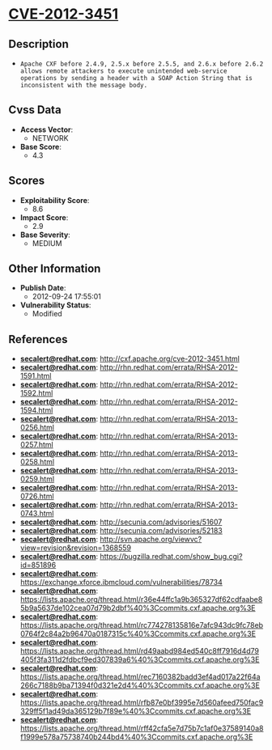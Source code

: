 
# [CVE-2012-3451](http://cxf.apache.org/cve-2012-3451.html)

## Description

- `Apache CXF before 2.4.9, 2.5.x before 2.5.5, and 2.6.x before 2.6.2 allows remote attackers to execute unintended web-service operations by sending a header with a SOAP Action String that is inconsistent with the message body.`

## Cvss Data

- **Access Vector**:
  - NETWORK
- **Base Score**:
  - 4.3

## Scores

- **Exploitability Score**:
  - 8.6
- **Impact Score**:
  - 2.9
- **Base Severity**:
  - MEDIUM

## Other Information

- **Publish Date**:
  - 2012-09-24 17:55:01
- **Vulnerability Status**:
  - Modified

## References

- **secalert@redhat.com**: http://cxf.apache.org/cve-2012-3451.html
- **secalert@redhat.com**: http://rhn.redhat.com/errata/RHSA-2012-1591.html
- **secalert@redhat.com**: http://rhn.redhat.com/errata/RHSA-2012-1592.html
- **secalert@redhat.com**: http://rhn.redhat.com/errata/RHSA-2012-1594.html
- **secalert@redhat.com**: http://rhn.redhat.com/errata/RHSA-2013-0256.html
- **secalert@redhat.com**: http://rhn.redhat.com/errata/RHSA-2013-0257.html
- **secalert@redhat.com**: http://rhn.redhat.com/errata/RHSA-2013-0258.html
- **secalert@redhat.com**: http://rhn.redhat.com/errata/RHSA-2013-0259.html
- **secalert@redhat.com**: http://rhn.redhat.com/errata/RHSA-2013-0726.html
- **secalert@redhat.com**: http://rhn.redhat.com/errata/RHSA-2013-0743.html
- **secalert@redhat.com**: http://secunia.com/advisories/51607
- **secalert@redhat.com**: http://secunia.com/advisories/52183
- **secalert@redhat.com**: http://svn.apache.org/viewvc?view=revision&revision=1368559
- **secalert@redhat.com**: https://bugzilla.redhat.com/show_bug.cgi?id=851896
- **secalert@redhat.com**: https://exchange.xforce.ibmcloud.com/vulnerabilities/78734
- **secalert@redhat.com**: https://lists.apache.org/thread.html/r36e44ffc1a9b365327df62cdfaabe85b9a5637de102cea07d79b2dbf%40%3Ccommits.cxf.apache.org%3E
- **secalert@redhat.com**: https://lists.apache.org/thread.html/rc774278135816e7afc943dc9fc78eb0764f2c84a2b96470a0187315c%40%3Ccommits.cxf.apache.org%3E
- **secalert@redhat.com**: https://lists.apache.org/thread.html/rd49aabd984ed540c8ff7916d4d79405f3fa311d2fdbcf9ed307839a6%40%3Ccommits.cxf.apache.org%3E
- **secalert@redhat.com**: https://lists.apache.org/thread.html/rec7160382badd3ef4ad017a22f64a266c7188b9ba71394f0d321e2d4%40%3Ccommits.cxf.apache.org%3E
- **secalert@redhat.com**: https://lists.apache.org/thread.html/rfb87e0bf3995e7d560afeed750fac9329ff5f1ad49da365129b7f89e%40%3Ccommits.cxf.apache.org%3E
- **secalert@redhat.com**: https://lists.apache.org/thread.html/rff42cfa5e7d75b7c1af0e37589140a8f1999e578a75738740b244bd4%40%3Ccommits.cxf.apache.org%3E
